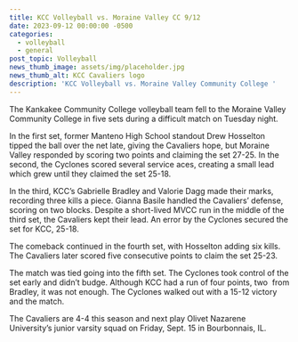 ```yaml
---
title: KCC Volleyball vs. Moraine Valley CC 9/12
date: 2023-09-12 00:00:00 -0500
categories:
  - volleyball
  - general
post_topic: Volleyball
news_thumb_image: assets/img/placeholder.jpg
news_thumb_alt: KCC Cavaliers logo
description: 'KCC Volleyball vs. Moraine Valley Community College '
---
```

The Kankakee Community College volleyball team fell to the Moraine Valley Community College in five sets during a difficult match on Tuesday night.&nbsp;&nbsp;

In the first set, former Manteno High School standout Drew Hosselton tipped the ball over the net late, giving the Cavaliers hope, but Moraine Valley responded by scoring two points and claiming the set 27-25. In the second, the Cyclones scored several service aces, creating a small lead which grew until they claimed the set 25-18.&nbsp;&nbsp;

In the third, KCC’s Gabrielle Bradley and Valorie Dagg made their marks, recording three kills a piece. Gianna Basile handled the Cavaliers’ defense, scoring on two blocks. Despite a short-lived MVCC run in the middle of the third set, the Cavaliers kept their lead. An error by the Cyclones secured the set for KCC, 25-18.&nbsp;&nbsp;

The comeback continued in the fourth set, with Hosselton adding six kills. The Cavaliers later scored five consecutive points to claim the set 25-23.

The match was tied going into the fifth set. The Cyclones took control of the set early and didn’t budge. Although KCC had a run of four points, two&nbsp; from Bradley, it was not enough. The Cyclones walked out with a 15-12 victory and the match.

The Cavaliers are 4-4 this season and next play Olivet Nazarene University’s junior varsity squad on Friday, Sept. 15 in Bourbonnais, IL.
